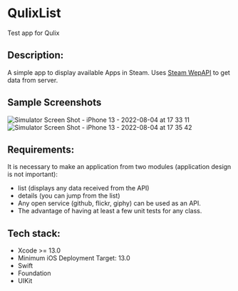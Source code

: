 # QulixList
Test app for Qulix
## Description:
A simple app to display available Apps in Steam.
Uses [Steam WepAPI](https://steamcommunity.com/dev) to get data from server.

## Sample Screenshots
![Simulator Screen Shot - iPhone 13 - 2022-08-04 at 17 33 11](https://user-images.githubusercontent.com/90314974/182877483-6ccc14da-8dcb-44fd-9886-378326c5f488.png)
![Simulator Screen Shot - iPhone 13 - 2022-08-04 at 17 35 42](https://user-images.githubusercontent.com/90314974/182877563-eaf05a51-3826-4342-9fe1-033bf5811d9d.png)

## Requirements:
It is necessary to make an application from two modules (application design is not important):
- list (displays any data received from the API)
- details (you can jump from the list)
- Any open service (github, flickr, giphy) can be used as an API.
- The advantage of having at least a few unit tests for any class.

## Tech stack: 
- Xcode >= 13.0
- Minimum iOS Deployment Target: 13.0
- Swift
- Foundation
- UIKit
